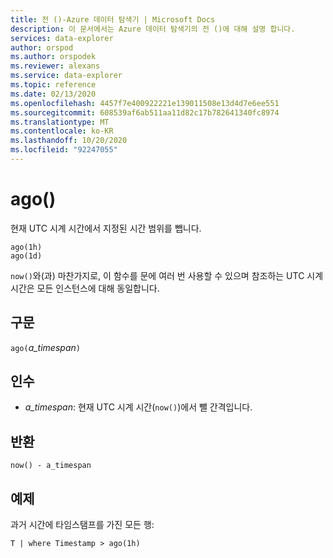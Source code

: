 ```yaml
---
title: 전 ()-Azure 데이터 탐색기 | Microsoft Docs
description: 이 문서에서는 Azure 데이터 탐색기의 전 ()에 대해 설명 합니다.
services: data-explorer
author: orspod
ms.author: orspodek
ms.reviewer: alexans
ms.service: data-explorer
ms.topic: reference
ms.date: 02/13/2020
ms.openlocfilehash: 4457f7e400922221e139011508e13d4d7e6ee551
ms.sourcegitcommit: 608539af6ab511aa11d82c17b782641340fc8974
ms.translationtype: MT
ms.contentlocale: ko-KR
ms.lasthandoff: 10/20/2020
ms.locfileid: "92247055"
---
```

# <a name="ago"></a>ago()

현재 UTC 시계 시간에서 지정된 시간 범위를 뺍니다.

```kusto
ago(1h)
ago(1d)
```

`now()`와(과) 마찬가지로, 이 함수를 문에 여러 번 사용할 수 있으며 참조하는 UTC 시계 시간은 모든 인스턴스에 대해 동일합니다.

## <a name="syntax"></a>구문

`ago(`*a_timespan*`)`

## <a name="arguments"></a>인수

* *a_timespan*: 현재 UTC 시계 시간(`now()`)에서 뺄 간격입니다.

## <a name="returns"></a>반환

`now() - a_timespan`

## <a name="example"></a>예제

과거 시간에 타임스탬프를 가진 모든 행:

```kusto
T | where Timestamp > ago(1h)
```